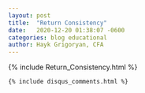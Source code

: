 ```yaml
---
layout: post
title:  "Return Consistency"
date:   2020-12-20 01:38:07 -0600
categories: blog educational
author: Hayk Grigoryan, CFA
---
```


{% include Return_Consistency.html %}

    {% include disqus_comments.html %}
 
